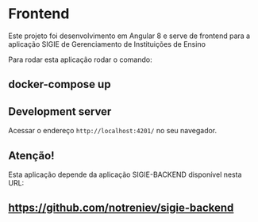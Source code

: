 # Frontend

Este projeto foi desenvolvimento em Angular 8 e serve de frontend para a aplicação SIGIE de Gerenciamento de Instituições de Ensino

Para rodar esta aplicação rodar o comando:

## docker-compose up

## Development server

Acessar o endereço `http://localhost:4201/` no seu navegador.

## Atenção!

Esta aplicação depende da aplicação SIGIE-BACKEND disponível nesta URL:

## https://github.com/notreniev/sigie-backend

